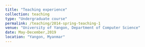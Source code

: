 ```yaml
---
title: "Teaching experience"
collection: teaching
type: "Undergraduate course"
permalink: /teaching/2014-spring-teaching-1
venue: "University of Yangon, Department of Computer Science"
date: May-December,2019
location: "Yangon, Myanmar"
---
```

